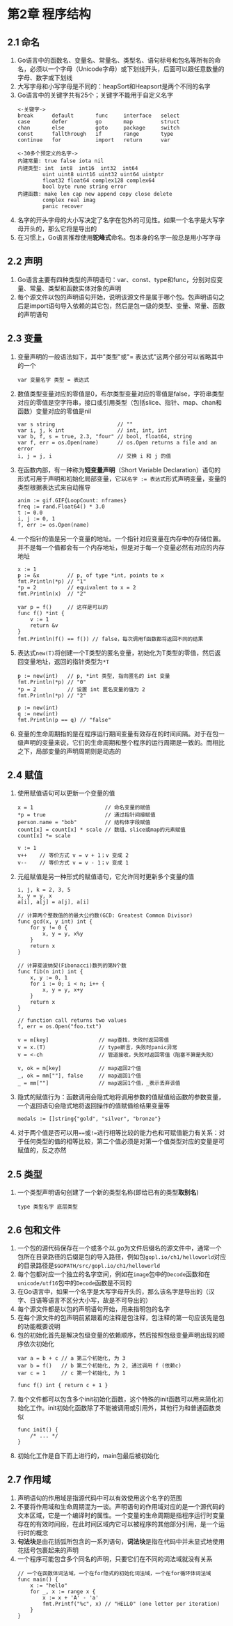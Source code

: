 # 第2章 程序结构

## 2.1 命名
1. Go语言中的函数名、变量名、常量名、类型名、语句标号和包名等所有的命名，必须以一个字母（Unicode字母）或下划线开头，后面可以跟任意数量的字母、数字或下划线
2. 大写字母和小写字母是不同的：heapSort和Heapsort是两个不同的名字
3. Go语言中的关键字共有25个；关键字不能用于自定义名字
   ```text
   <-关键字->
   break      default       func     interface   select
   case       defer         go       map         struct
   chan       else          goto     package     switch
   const      fallthrough   if       range       type
   continue   for           import   return      var
   
   <-30多个预定义的名字->
   内建常量: true false iota nil
   内建类型: int  int8  int16  int32  int64
           uint uint8 uint16 uint32 uint64 uintptr
           float32 float64 complex128 complex64
           bool byte rune string error
   内建函数: make len cap new append copy close delete
           complex real imag
           panic recover
   ```
4. 名字的开头字母的大小写决定了名字在包外的可见性。如果一个名字是大写字母开头的，那么它将是导出的
5. 在习惯上，Go语言推荐使用**驼峰式**命名。包本身的名字一般总是用小写字母

## 2.2 声明
1. Go语言主要有四种类型的声明语句：var、const、type和func，分别对应变量、常量、类型和函数实体对象的声明
2. 每个源文件以包的声明语句开始，说明该源文件是属于哪个包。包声明语句之后是import语句导入依赖的其它包，然后是包一级的类型、变量、常量、函数的声明语句

## 2.3 变量
1. 变量声明的一般语法如下，其中"类型"或"= 表达式"这两个部分可以省略其中的一个
   ```text
   var 变量名字 类型 = 表达式
   ```
2. 数值类型变量对应的零值是0，布尔类型变量对应的零值是false，字符串类型对应的零值是空字符串，接口或引用类型（包括slice、指针、map、chan和函数）变量对应的零值是nil
   ```text
   var s string                    // ""
   var i, j, k int                 // int, int, int
   var b, f, s = true, 2.3, "four" // bool, float64, string
   var f, err = os.Open(name)      // os.Open returns a file and an error
   i, j = j, i                     // 交换 i 和 j 的值
   ```
3. 在函数内部，有一种称为**短变量声明**（Short Variable Declaration）语句的形式可用于声明和初始化局部变量，它以`名字 := 表达式`形式声明变量，变量的类型根据表达式来自动推导
   ```text
   anim := gif.GIF{LoopCount: nframes}
   freq := rand.Float64() * 3.0
   t := 0.0
   i, j := 0, 1
   f, err := os.Open(name)
   ```
4. 一个指针的值是另一个变量的地址。一个指针对应变量在内存中的存储位置。并不是每一个值都会有一个内存地址，但是对于每一个变量必然有对应的内存地址
   ```text
   x := 1
   p := &x         // p, of type *int, points to x
   fmt.Println(*p) // "1"
   *p = 2          // equivalent to x = 2
   fmt.Println(x)  // "2"
   
   var p = f()     // 这样是可以的
   func f() *int {
       v := 1
       return &v
   }
   fmt.Println(f() == f()) // false，每次调用f函数都将返回不同的结果
   ```
5. 表达式`new(T)`将创建一个T类型的匿名变量，初始化为T类型的零值，然后返回变量地址，返回的指针类型为`*T`
   ```text
   p := new(int)   // p, *int 类型, 指向匿名的 int 变量
   fmt.Println(*p) // "0"
   *p = 2          // 设置 int 匿名变量的值为 2
   fmt.Println(*p) // "2"
   
   p := new(int)
   q := new(int)
   fmt.Println(p == q) // "false"
   ```
6. 变量的生命周期指的是在程序运行期间变量有效存在的时间间隔。对于在包一级声明的变量来说，它们的生命周期和整个程序的运行周期是一致的。而相比之下，局部变量的声明周期则是动态的

## 2.4 赋值
1. 使用赋值语句可以更新一个变量的值
   ```text
   x = 1                       // 命名变量的赋值
   *p = true                   // 通过指针间接赋值
   person.name = "bob"         // 结构体字段赋值
   count[x] = count[x] * scale // 数组、slice或map的元素赋值
   count[x] *= scale
   
   v := 1
   v++    // 等价方式 v = v + 1；v 变成 2
   v--    // 等价方式 v = v - 1；v 变成 1
   ```
2. 元组赋值是另一种形式的赋值语句，它允许同时更新多个变量的值
   ```text
   i, j, k = 2, 3, 5
   x, y = y, x
   a[i], a[j] = a[j], a[i]
   
   // 计算两个整数值的的最大公约数(GCD: Greatest Common Divisor)
   func gcd(x, y int) int {
       for y != 0 {
           x, y = y, x%y
       }
       return x
   }
   
   // 计算斐波纳契(Fibonacci)数列的第N个数
   func fib(n int) int {
       x, y := 0, 1
       for i := 0; i < n; i++ {
           x, y = y, x+y
       }
       return x
   }
   
   // function call returns two values
   f, err = os.Open("foo.txt")
   
   v = m[key]                // map查找，失败时返回零值
   v = x.(T)                 // type断言，失败时panic异常
   v = <-ch                  // 管道接收，失败时返回零值（阻塞不算是失败）
   
   v, ok = m[key]            // map返回2个值
   _, ok = mm[""], false     // map返回1个值
   _ = mm[""]                // map返回1个值，_表示丢弃该值
   ```
3. 隐式的赋值行为：函数调用会隐式地将调用参数的值赋值给函数的参数变量，一个返回语句会隐式地将返回操作的值赋值给结果变量等
   ```text
   medals := []string{"gold", "silver", "bronze"}
   ```
4. 对于两个值是否可以用`==`或`!=`进行相等比较的能力也和可赋值能力有关系：对于任何类型的值的相等比较，第二个值必须是对第一个值类型对应的变量是可赋值的，反之亦然

## 2.5 类型
1. 一个类型声明语句创建了一个新的类型名称(即给已有的类型**取别名**)
   ```text
   type 类型名字 底层类型
   ```

## 2.6 包和文件
1. 一个包的源代码保存在一个或多个以.go为文件后缀名的源文件中，通常一个包所在目录路径的后缀是包的导入路径，例如包`gopl.io/ch1/helloworld`对应的目录路径是`$GOPATH/src/gopl.io/ch1/helloworld`
2. 每个包都对应一个独立的名字空间，例如在`image`包中的`Decode`函数和在`unicode/utf16`包中的`Decode`函数是不同的
3. 在Go语言中，如果一个名字是大写字母开头的，那么该名字是导出的（汉字、日语等语言不区分大小写，故是不可导出的）
4. 每个源文件都是以包的声明语句开始，用来指明包的名字
5. 在每个源文件的包声明前紧跟着的注释是包注释，包注释的第一句应该先是包的功能概要说明
6. 包的初始化首先是解决包级变量的依赖顺序，然后按照包级变量声明出现的顺序依次初始化
   ```text
   var a = b + c // a 第三个初始化, 为 3
   var b = f()   // b 第二个初始化, 为 2, 通过调用 f (依赖c)
   var c = 1     // c 第一个初始化, 为 1
   
   func f() int { return c + 1 }
   ```
7. 每个文件都可以包含多个init初始化函数，这个特殊的init函数可以用来简化初始化工作。init初始化函数除了不能被调用或引用外，其他行为和普通函数类似
   ```text
   func init() { 
       /* ... */
   }
   ```
8. 初始化工作是自下而上进行的，main包最后被初始化

## 2.7 作用域
1. 声明语句的作用域是指源代码中可以有效使用这个名字的范围
2. 不要将作用域和生命周期混为一谈。声明语句的作用域对应的是一个源代码的文本区域，它是一个编译时的属性。一个变量的生命周期是指程序运行时变量存在的有效时间段，在此时间区域内它可以被程序的其他部分引用，是一个运行时的概念
3. **句法块**是由花括弧所包含的一系列语句，**词法块**是指在代码中并未显式地使用花括号包裹起来的声明
4. 一个程序可能包含多个同名的声明，只要它们在不同的词法域就没有关系
   ```text
   // 一个在函数体词法域，一个在for隐式的初始化词法域，一个在for循环体词法域
   func main() {
       x := "hello"
       for _, x := range x {
           x := x + 'A' - 'a'
           fmt.Printf("%c", x) // "HELLO" (one letter per iteration)
       }
   }
   ```